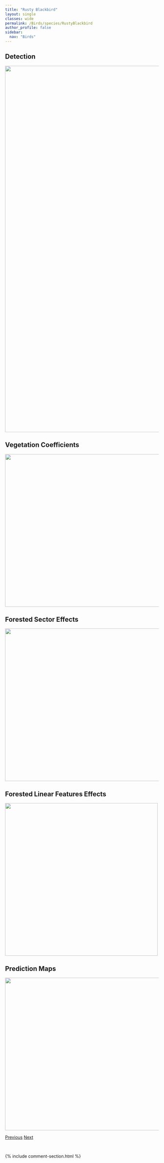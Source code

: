 ```yaml
---
title: "Rusty Blackbird"
layout: single
classes: wide
permalink: /Birds/species/RustyBlackbird
author_profile: false
sidebar:
  nav: "Birds"
---
```


<h2>Detection</h2>

<a href="https://drive.google.com/uc?export=view&id=1rR9iztGEE00vr8BoIjtgYkyI9om-vgZG">
<img src="https://drive.google.com/uc?export=view&id=1rR9iztGEE00vr8BoIjtgYkyI9om-vgZG" height = "1200" width = "800">
</a>


<h2>Vegetation Coefficients</h2>

<a href="https://drive.google.com/uc?export=view&id=1a9k48DKXMiWKDauVp1HfPv49robLrmeo">
<img src="https://drive.google.com/uc?export=view&id=1a9k48DKXMiWKDauVp1HfPv49robLrmeo" height = "500" width = "1000">
</a>


<h2>Forested Sector Effects</h2>

<a href="https://drive.google.com/uc?export=view&id=1_V_wHBnvJp7kLYVyyYSridyhqDo4-ws_">
<img src="https://drive.google.com/uc?export=view&id=1_V_wHBnvJp7kLYVyyYSridyhqDo4-ws_" height = "500" width = "1000">
</a>


<h2>Forested Linear Features Effects</h2>

<a href="https://drive.google.com/uc?export=view&id=1cK7WyRCbrvnK9DstuWBHTphNB6h2G6sm">
<img src="https://drive.google.com/uc?export=view&id=1cK7WyRCbrvnK9DstuWBHTphNB6h2G6sm" height = "500" width = "500">
</a>


<h2>Prediction Maps</h2>

<a href="https://drive.google.com/uc?export=view&id=1das0nNxIgfTSI_cZnHWeih0TgGMkZC1E">
<img src="https://drive.google.com/uc?export=view&id=1das0nNxIgfTSI_cZnHWeih0TgGMkZC1E" height = "500" width = "1000">
</a>


<a href="/DevelopmentWebsite/Birds/species/RedtailedHawk" class="pagination--pager" title="Buteo jamaicensis">Previous</a> <a href="/DevelopmentWebsite/Birds/species/RuddyDuck" class="pagination--pager" title="Oxyura jamaicensis">Next</a>

<p>&nbsp;</p>

{% include comment-section.html %}
